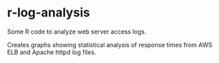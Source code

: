 # r-log-analysis

Some R code to analyze web server access logs.

Creates graphs showing statistical analysis of response times from AWS
ELB and Apache httpd log files.
